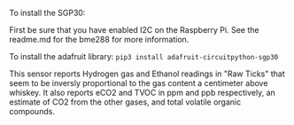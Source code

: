 To install the SGP30:

First be sure that you have enabled I2C on the Raspberry Pi. See the readme.md for the bme288 for more information.

To install the adafruit library:
`pip3 install adafruit-circuitpython-sgp30`

This sensor reports Hydrogen gas and Ethanol readings in "Raw Ticks" that seem to be inversly proportional to the gas content a centimeter above whiskey.
It also reports eCO2 and TVOC in ppm and ppb respectively, an estimate of CO2 from the other gases, and total volatile organic compounds.